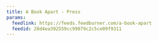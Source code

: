 ```yaml
---
title: A Book Apart - Press
params:
  feedlink: https://feeds.feedburner.com/a-book-apart
  feedid: 28d4ea392559cc99079c2c5ce09f9311
---
```

